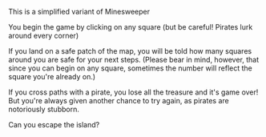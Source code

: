 This is a simplified variant of Minesweeper 

You begin the game by clicking on any square (but be careful! Pirates lurk around every corner)

If you land on a safe patch of the map, you will be told how many squares around you are safe for your next steps.
(Please bear in mind, however, that since you can begin on any square, sometimes the number will reflect the square you're already on.)

If you cross paths with a pirate, you lose all the treasure and it's game over! 
But you're always given another chance to try again, as pirates are notoriously stubborn. 

Can you escape the island?
